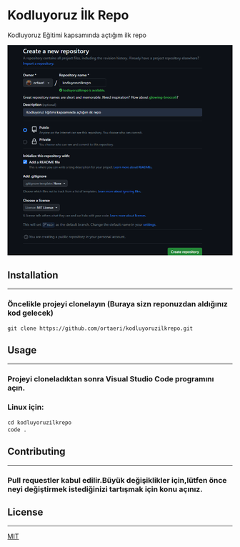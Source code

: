# Kodluyoruz İlk Repo
Kodluyoruz Eğitimi kapsamında açtığım ilk repo

![ornek resim](image.png)
## Installation
---
### Öncelikle projeyi clonelayın (Buraya sizn reponuzdan aldığınız kod gelecek)

```
git clone https://github.com/ortaeri/kodluyoruzilkrepo.git
```

## Usage
---
### Projeyi cloneladıktan sonra Visual Studio Code programını açın.

### Linux için:
```
cd kodluyoruzilkrepo
code .
```
## Contributing
---
### Pull requestler kabul edilir.Büyük değişiklikler için,lütfen önce neyi değiştirmek istediğinizi tartışmak için konu açınız.

## License
---
[MIT](https://choosealicense.com/licenses/mit/)
